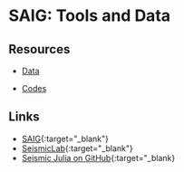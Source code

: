 # **SAIG**: Tools and Data

## Resources
* [Data](datasets/index.md)
<!-- * Figures -->
* [Codes](codes/index.md)


## Links
* [SAIG](http://saig.physics.ualberta.ca/){:target="_blank"}
* [SeismicLab](http://seismic-lab.physics.ualberta.ca/){:target="_blank"}
* [Seismic Julia on GitHub](https://github.com/SeismicJulia/Seismic.jl){:target="_blank}